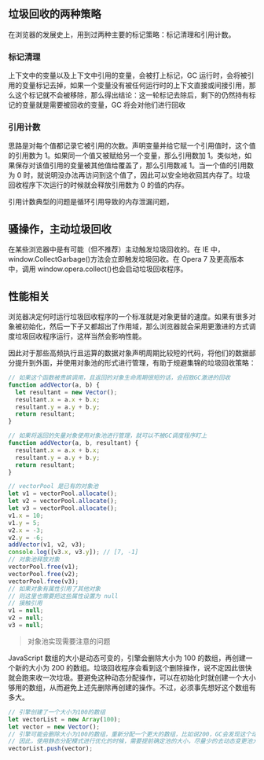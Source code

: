 ## 垃圾回收的两种策略

在浏览器的发展史上，用到过两种主要的标记策略：标记清理和引用计数。

### 标记清理

上下文中的变量以及上下文中引用的变量，会被打上标记，GC 运行时，会将被引用的变量标记去掉，如果一个变量没有被任何运行时的上下文直接或间接引用，那么这个标记就不会被移除，那么得出结论：这一轮标记去除后，剩下的仍然持有标记的变量就是需要被回收的变量，GC 将会对他们进行回收

### 引用计数

思路是对每个值都记录它被引用的次数。声明变量并给它赋一个引用值时，这个值的引用数为 1。如果同一个值又被赋给另一个变量，那么引用数加 1。类似地，如果保存对该值引用的变量被其他值给覆盖了，那么引用数减 1。当一个值的引用数为 0 时，就说明没办法再访问到这个值了，因此可以安全地收回其内存了。垃圾回收程序下次运行的时候就会释放引用数为 0 的值的内存。

引用计数典型的问题是循环引用导致的内存泄漏问题，

## 骚操作，主动垃圾回收

在某些浏览器中是有可能（但不推荐）主动触发垃圾回收的。在 IE 中， window.CollectGarbage()方法会立即触发垃圾回收。在 Opera 7 及更高版本中，调用 window.opera.collect()也会启动垃圾回收程序。

## 性能相关

浏览器决定何时运行垃圾回收程序的一个标准就是对象更替的速度。如果有很多对象被初始化，然后一下子又都超出了作用域，那么浏览器就会采用更激进的方式调度垃圾回收程序运行，这样当然会影响性能。

因此对于那些高频执行且运算的数据对象声明周期比较短的代码，将他们的数据部分提升到外面，并使用对象池的形式进行管理，有助于规避集锦的垃圾回收策略：

```js
// 如果这个函数被贵嫔调用，且返回的对象生命周期很短的话，会招致GC激进的回收
function addVector(a, b) {
  let resultant = new Vector();
  resultant.x = a.x + b.x;
  resultant.y = a.y + b.y;
  return resultant;
}

// 如果将返回的矢量对象使用对象池进行管理，就可以不被GC调度程序盯上
function addVector(a, b, resultant) {
  resultant.x = a.x + b.x;
  resultant.y = a.y + b.y;
  return resultant;
}

// vectorPool 是已有的对象池
let v1 = vectorPool.allocate();
let v2 = vectorPool.allocate();
let v3 = vectorPool.allocate();
v1.x = 10;
v1.y = 5;
v2.x = -3;
v2.y = -6;
addVector(v1, v2, v3);
console.log([v3.x, v3.y]); // [7, -1]
// 对象池释放对象
vectorPool.free(v1);
vectorPool.free(v2);
vectorPool.free(v3);
// 如果对象有属性引用了其他对象
// 则这里也需要把这些属性设置为 null
// 接触引用
v1 = null;
v2 = null;
v3 = null;
```

> 对象池实现需要注意的问题

JavaScript 数组的大小是动态可变的，引擎会删除大小为 100 的数组，再创建一个新的大小为 200 的数组。垃圾回收程序会看到这个删除操作，说不定因此很快就会跑来收一次垃圾。要避免这种动态分配操作，可以在初始化时就创建一个大小够用的数组，从而避免上述先删除再创建的操作。不过，必须事先想好这个数组有多大。

```js
// 引擎创建了一个大小为100的数组
let vectorList = new Array(100);
let vector = new Vector();
// 引擎可能会删除大小为100的数组，重新分配一个更大的数组，比如说200，GC会发现这个动作，然后拉起回收任务
// 因此，使用静态分配模式进行优化的时候，需要提前确定池的大小，尽量少的去动态变更池大小
vectorList.push(vector);
```
